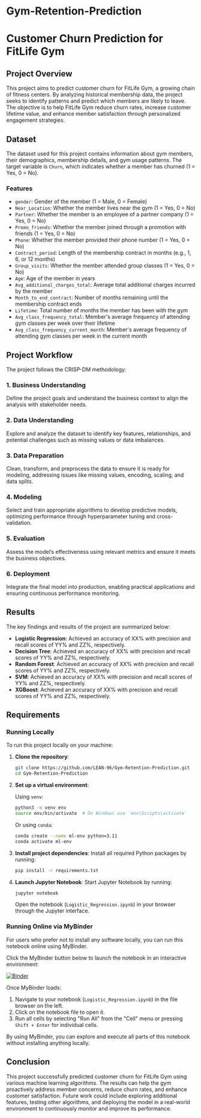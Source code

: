 # Gym-Retention-Prediction 

# Customer Churn Prediction for FitLife Gym

## Project Overview

This project aims to predict customer churn for FitLife Gym, a growing chain of fitness centers. By analyzing historical membership data, the project seeks to identify patterns and predict which members are likely to leave. The objective is to help FitLife Gym reduce churn rates, increase customer lifetime value, and enhance member satisfaction through personalized engagement strategies.

## Dataset

The dataset used for this project contains information about gym members, their demographics, membership details, and gym usage patterns. The target variable is `Churn`, which indicates whether a member has churned (1 = Yes, 0 = No).

### Features
- `gender`: Gender of the member (1 = Male, 0 = Female)
- `Near_Location`: Whether the member lives near the gym (1 = Yes, 0 = No)
- `Partner`: Whether the member is an employee of a partner company (1 = Yes, 0 = No)
- `Promo_friends`: Whether the member joined through a promotion with friends (1 = Yes, 0 = No)
- `Phone`: Whether the member provided their phone number (1 = Yes, 0 = No)
- `Contract_period`: Length of the membership contract in months (e.g., 1, 6, or 12 months)
- `Group_visits`: Whether the member attended group classes (1 = Yes, 0 = No)
- `Age`: Age of the member in years
- `Avg_additional_charges_total`: Average total additional charges incurred by the member
- `Month_to_end_contract`: Number of months remaining until the membership contract ends
- `Lifetime`: Total number of months the member has been with the gym
- `Avg_class_frequency_total`: Member's average frequency of attending gym classes per week over their lifetime
- `Avg_class_frequency_current_month`: Member's average frequency of attending gym classes per week in the current month

## Project Workflow

The project follows the CRISP-DM methodology:

### 1. Business Understanding
Define the project goals and understand the business context to align the analysis with stakeholder needs.

### 2. Data Understanding
Explore and analyze the dataset to identify key features, relationships, and potential challenges such as missing values or data imbalances.

### 3. Data Preparation
Clean, transform, and preprocess the data to ensure it is ready for modeling, addressing issues like missing values, encoding, scaling, and data splits.

### 4. Modeling
Select and train appropriate algorithms to develop predictive models, optimizing performance through hyperparameter tuning and cross-validation.

### 5. Evaluation
Assess the model’s effectiveness using relevant metrics and ensure it meets the business objectives.

### 6. Deployment
Integrate the final model into production, enabling practical applications and ensuring continuous performance monitoring.

## Results

The key findings and results of the project are summarized below:

- **Logistic Regression**: Achieved an accuracy of XX% with precision and recall scores of YY% and ZZ%, respectively.
- **Decision Tree**: Achieved an accuracy of XX% with precision and recall scores of YY% and ZZ%, respectively.
- **Random Forest**: Achieved an accuracy of XX% with precision and recall scores of YY% and ZZ%, respectively.
- **SVM**: Achieved an accuracy of XX% with precision and recall scores of YY% and ZZ%, respectively.
- **XGBoost**: Achieved an accuracy of XX% with precision and recall scores of YY% and ZZ%, respectively.



## Requirements

### Running Locally

To run this project locally on your machine:

1. **Clone the repository**:
    ```bash
    git clone https://github.com/LEAN-96/Gym-Retention-Prediction.git
    cd Gym-Retention-Prediction
    ```

2. **Set up a virtual environment**:

    Using `venv`:
    ```bash
    python3 -m venv env
    source env/bin/activate  # On Windows use `env\Scripts\activate`
    ```

    Or using `conda`:
    ```bash
    conda create --name ml-env python=3.11
    conda activate ml-env
    ```

3. **Install project dependencies**:
    Install all required Python packages by running:
    ```bash
    pip install -r requirements.txt
    ```

4. **Launch Jupyter Notebook**:
    Start Jupyter Notebook by running:
    ```bash
    jupyter notebook
    ```
    Open the notebook (`Logistic_Regression.ipynb`) in your browser through the Jupyter interface.

### Running Online via MyBinder

For users who prefer not to install any software locally, you can run this notebook online using MyBinder.

Click the MyBinder button below to launch the notebook in an interactive environment:

[![Binder](https://mybinder.org/badge_logo.svg )](https://mybinder.org/v2/gh/LEAN-96/Gym-Retention-Prediction.git/HEAD?labpath=notebooks )

Once MyBinder loads:
1. Navigate to your notebook (`Logistic_Regression.ipynb`) in the file browser on the left.
2. Click on the notebook file to open it.
3. Run all cells by selecting "Run All" from the "Cell" menu or pressing `Shift + Enter` for individual cells.

By using MyBinder, you can explore and execute all parts of this notebook without installing anything locally.


## Conclusion

This project successfully predicted customer churn for FitLife Gym using various machine learning algorithms. The results can help the gym proactively address member concerns, reduce churn rates, and enhance customer satisfaction. Future work could include exploring additional features, testing other algorithms, and deploying the model in a real-world environment to continuously monitor and improve its performance.





